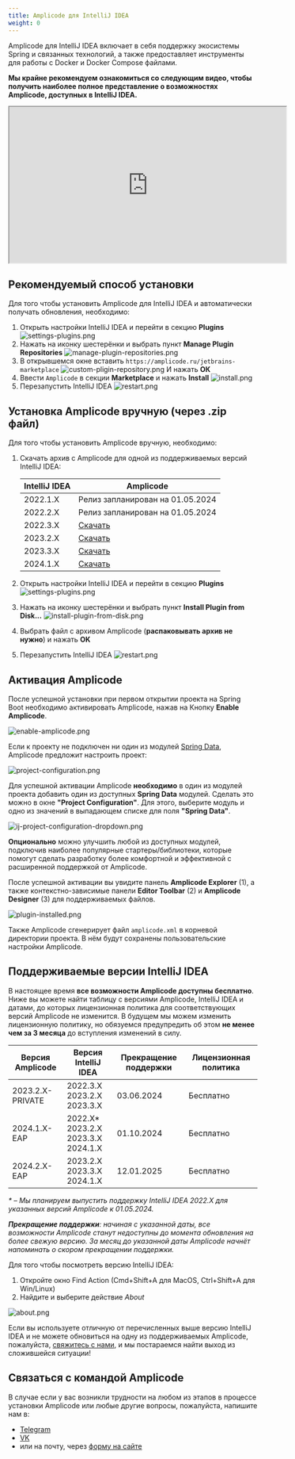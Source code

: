 ```yaml
---
title: Amplicode для IntelliJ IDEA
weight: 0
---
```


Amplicode для IntelliJ IDEA включает в себя поддержку экосистемы Spring и связанных технологий, а также предоставляет
инструменты для работы с Docker и Docker Compose файлами.

**Мы крайне рекомендуем ознакомиться со следующим видео, чтобы получить наиболее полное представление о возможностях
Amplicode, доступных в IntelliJ IDEA.**

<div class="youtube">
   <iframe 
      width="560" 
      height="315" 
      src="https://www.youtube-nocookie.com/embed/g5kzePtZ9FQ" 
      title="YouTube video player" 
      allow="accelerometer; autoplay; clipboard-write; encrypted-media; gyroscope; picture-in-picture" 
      allowfullscreen
   ></iframe>
</div>

## Рекомендуемый способ установки

Для того чтобы установить Amplicode для IntelliJ IDEA и автоматически получать обновления, необходимо:

1. Открыть настройки IntelliJ IDEA и перейти в секцию **Plugins**
   ![settings-plugins.png](img/ij-settings-plugins.png)
2. Нажать на иконку шестерёнки и выбрать пункт **Manage Plugin Repositories**
   ![manage-plugin-repositories.png](img/ij-manage-plugin-repositories.png)
3. В открывшемся окне вставить `https://amplicode.ru/jetbrains-marketplace`
   ![custom-pligin-repository.png](img/ij-custom-pligin-repository.png)
   И нажать **ОК**
4. Ввести `Amplicode` в секции **Marketplace** и нажать **Install**
   ![install.png](img/ij-install.png)
5. Перезапустить IntelliJ IDEA
   ![restart.png](img/ij-restart.png)

## Установка Amplicode вручную (через .zip файл)

Для того чтобы установить Amplicode вручную, необходимо:

1. Скачать архив с Amplicode для одной из поддерживаемых версий IntelliJ IDEA:

   | IntelliJ IDEA | Amplicode                                                                                                                     |
   |---------------|-------------------------------------------------------------------------------------------------------------------------------|
   | 2022.1.X      | Релиз запланирован на 01.05.2024                                                                                              |
   | 2022.2.X      | Релиз запланирован на 01.05.2024                                                                                              |
   | 2022.3.Х      | <a href="https://amplicode.ru/Amplicode/amplicode-2024.1.1-223-EAP.zip" target="_blank" rel="noopener noreferrer">Скачать</a> |
   | 2023.2.Х      | <a href="https://amplicode.ru/Amplicode/amplicode-2024.1.1-232-EAP.zip" target="_blank" rel="noopener noreferrer">Скачать</a> |
   | 2023.3.Х      | <a href="https://amplicode.ru/Amplicode/amplicode-2024.1.1-233-EAP.zip" target="_blank" rel="noopener noreferrer">Скачать</a> |
   | 2024.1.X      | <a href="https://amplicode.ru/Amplicode/amplicode-2024.1.1-241-EAP.zip" target="_blank" rel="noopener noreferrer">Скачать</a> |

2. Открыть настройки IntelliJ IDEA и перейти в секцию **Plugins**
   ![settings-plugins.png](img/ij-settings-plugins.png)
3. Нажать на иконку шестерёнки и выбрать пункт **Install Plugin from Disk...**
   ![install-plugin-from-disk.png](img/ij-install-plugin-from-disk.png)
4. Выбрать файл с архивом Amplicode (**распаковывать архив не нужно**) и нажать **OK**
5. Перезапустить IntelliJ IDEA
   ![restart.png](img/ij-restart.png)

## Активация Amplicode

После успешной установки при первом открытии проекта на Spring Boot необходимо активировать Amplicode, нажав на
Кнопку **Enable Amplicode**.

![enable-amplicode.png](img/ij-enable-amplicode.png)

Если к проекту не подключен ни один из
модулей <a href="https://spring.io/projects/spring-data" target="_blank" rel="noopener noreferrer">Spring Data</a>,
Amplicode предложит настроить проект:

![project-configuration.png](img/ij-project-configuration.png)

Для успешной активации Amplicode **необходимо** в один из модулей проекта добавить один из доступных **Spring Data**
модулей. Сделать это можно в окне **"Project Configuration"**. Для этого, выберите модуль и одно из значений в выпадающем списке для поля **"Spring Data"**.

![ij-project-configuration-dropdown.png](img/ij-project-configuration-dropdown.png)

**Опционально** можно улучшить любой из доступных модулей, подключив наиболее популярные стартеры/библиотеки, 
которые помогут сделать разработку более комфортной и эффективной с расширенной поддержкой от Amplicode.

После успешной активации вы увидите панель **Amplicode Explorer** (1), а также контекстно-зависимые панели **Editor Toolbar** (2) и **Amplicode Designer** (3) для поддерживаемых файлов.

![plugin-installed.png](img/ij-plugin-installed.png)

Также Amplicode сгенерирует файл `amplicode.xml` в корневой директории проекта. В нём будут сохранены пользовательские настройки Amplicode.

## Поддерживаемые версии IntelliJ IDEA

В настоящее время **все возможности Amplicode доступны бесплатно**. Ниже вы можете найти таблицу с версиями Amplicode,
IntelliJ IDEA и датами, до которых лицензионная политика для соответствующих версий Amplicode не изменится. В будущем мы
можем изменить лицензионную политику, но обязуемся предупредить об этом **не менее чем за 3 месяца** до вступления
изменений в силу.

| Версия Amplicode | Версия IntelliJ IDEA                           | Прекращение поддержки | Лицензионная политика |
|------------------|------------------------------------------------|-----------------------|-----------------------|
| 2023.2.X-PRIVATE | 2022.3.X<br/>2023.2.X<br/>2023.3.X             | 03.06.2024            | Бесплатно             |
| 2024.1.X-EAP     | 2022.Х*<br/>2023.2.X<br/>2023.3.X<br/>2024.1.X | 01.10.2024            | Бесплатно             |
| 2024.2.X-EAP     | 2023.2.X<br/>2023.3.X<br/>2024.1.X             | 12.01.2025            | Бесплатно             |

__*_ – Мы планируем выпустить поддержку IntelliJ IDEA 2022.X для указанных версий Amplicode к 01.05.2024._

_**Прекращение поддержки**: начиная с указанной даты, все возможности Amplicode станут недоступны до момента
обновления на более свежую версию. За месяц до указанной даты Amplicode начнёт напоминать о скором прекращении
поддержки._

Для того чтобы посмотреть версию IntelliJ IDEA:

1. Откройте окно Find Action (Cmd+Shift+A для MacOS, Ctrl+Shift+A для Win/Linux)
2. Найдите и выберите действие _About_

![about.png](img/ij-about.png)

Если вы используете отличную от перечисленных выше версию IntelliJ IDEA и не можете обновиться на одну из поддерживаемых
Amplicode, пожалуйста, [свяжитесь с нами](#svyazatsya-s-komandoi-amplicode), и мы постараемся найти выход из сложившейся
ситуации!

## Связаться с командой Amplicode

В случае если у вас возникли трудности на любом из этапов в процессе установки Amplicode или любые другие вопросы,
пожалуйста, напишите нам в:

* <a href="https://t.me/amplicode" target="_blank" rel="noopener noreferrer">Telegram</a>
* <a href="https://vk.com/amplicode" target="_blank" rel="noopener noreferrer">VK</a>
* или на почту, через [форму на сайте](https://amplicode.io/contacts/)

